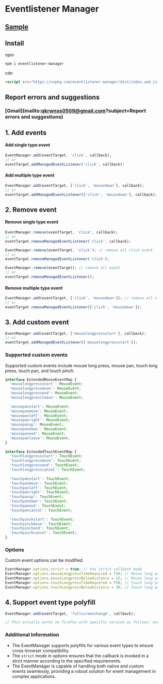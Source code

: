 # Eventlistener Manager

## [Sample](https://pjy0509.github.io/example/eventlistener-manager/)

## Install
npm
```bash
npm i eventlistener-manager
```
cdn
```html
<script src="https://unpkg.com/eventlistener-manager/dist/index.umd.js"></script>
```

## Report errors and suggestions

### [Gmail](mailto:qkrwnss0509@gmail.com?subject=Report errors and suggestions)

## 1. Add events
#### Add single type event
```typescript
EventManager.add(eventTarget, 'click', callback);
// or
eventTarget.addManagedEventListener('click', callback);
``` 
#### Add multiple type event
```typescript
EventManager.add(eventTarget, ['click', 'mousedown'], callback);
// or
eventTarget.addManagedEventListener(['click', 'mousedown'], callback);
``` 
## 2. Remove event
#### Remove single type event
```typescript
EventManager.remove(eventTarget, 'click', callback);
// or
eventTarget.removeManagedEventListener('click', callback);
``` 
```typescript
EventManager.remove(eventTarget, 'click'); // remove all click event
// or
eventTarget.removeManagedEventListener('click');
``` 
```typescript
EventManager.remove(eventTarget); // remove all event
// or
eventTarget.removeManagedEventListener();
``` 
#### Remove multiple type event
```typescript
EventManager.add(eventTarget, ['click', 'mousedown']); // remove all click, mousedown event
// or
eventTarget.removeManagedEventListener(['click', 'mousedown']);
``` 
## 3. Add custom event
```typescript
EventManager.add(eventTarget, ['mouselongpressstart'], callback);
// or
eventTarget.addManagedEventListener(['mouselongpressstart']);
``` 
### Supported custom events
Supported custom events include mouse long press, mouse pan, touch long press, touch pan, and touch pinch.
```typescript
interface ExtendedMouseEventMap {  
  'mouselongpressstart': MouseEvent;  
  'mouselongpressmove': MouseEvent;  
  'mouselongpressend': MouseEvent;  
  'mouselongpressleave': MouseEvent;  
  
  'mousepanstart': MouseEvent;  
  'mousepanmove': MouseEvent;  
  'mousepanleft': MouseEvent;  
  'mousepanright': MouseEvent;  
  'mousepanup': MouseEvent;  
  'mousepandown': MouseEvent;  
  'mousepanend': MouseEvent;  
  'mousepanleave': MouseEvent;  
}  
  
interface ExtendedTouchEventMap {  
  'touchlongpressstart': TouchEvent;  
  'touchlongpressmove': TouchEvent;  
  'touchlongpressend': TouchEvent;  
  'touchlongpresscancel': TouchEvent;  
  
  'touchpanstart': TouchEvent;  
  'touchpanmove': TouchEvent;  
  'touchpanleft': TouchEvent;  
  'touchpanright': TouchEvent;  
  'touchpanup': TouchEvent;  
  'touchpandown': TouchEvent;  
  'touchpanend': TouchEvent;  
  'touchpancancel': TouchEvent;  
  
  'touchpinchstart': TouchEvent;  
  'touchpinchmove': TouchEvent;  
  'touchpinchend': TouchEvent;  
  'touchpinchcancel': TouchEvent;  
}
```
### Options
Custom event options can be modified.
```typescript
EventManager.options.strict = true; // Use strict callback mode
EventManager.options.mouseLongpressTimeRequired = 750; // Mouse long press time required
EventManager.options.mouseLongpressBelowDistance = 15; // Mouse long press below distance
EventManager.options.touchLongpressTimeRequired = 750; // Touch long press time required
EventManager.options.touchLongpressBelowDistance = 30; // Touch long press below distance
```
## 4. Support event type polyfill
```typescript
EventManager.add(eventTarget, 'fullscreenchange', callback);

// This actually works on firefox with specific version as follows: eventTarget.addEventListener('mozfullscreenchange', callback);
```
### Additional Information

-   The EventManager supports polyfills for various event types to ensure cross-browser compatibility.
-   The `strict` mode in options ensures that the callback is invoked in a strict manner according to the specified requirements.
-   The EventManager is capable of handling both native and custom events seamlessly, providing a robust solution for event management in complex applications.